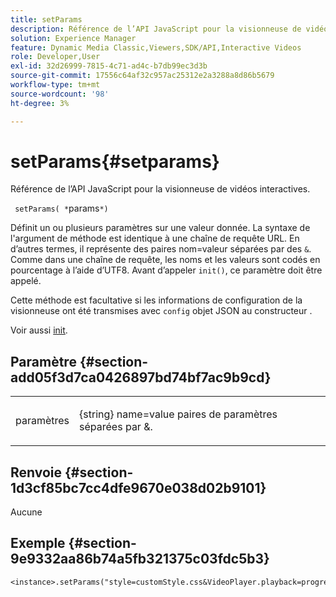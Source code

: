 ```yaml
---
title: setParams
description: Référence de l’API JavaScript pour la visionneuse de vidéos interactives.
solution: Experience Manager
feature: Dynamic Media Classic,Viewers,SDK/API,Interactive Videos
role: Developer,User
exl-id: 32d26999-7815-4c71-ad4c-b7db99ec3d3b
source-git-commit: 17556c64af32c957ac25312e2a3288a8d86b5679
workflow-type: tm+mt
source-wordcount: '98'
ht-degree: 3%

---
```


# setParams{#setparams}

Référence de l’API JavaScript pour la visionneuse de vidéos interactives.

` setParams( *`params`*)`

Définit un ou plusieurs paramètres sur une valeur donnée. La syntaxe de l&#39;argument de méthode est identique à une chaîne de requête URL. En d’autres termes, il représente des paires nom=valeur séparées par des `&`. Comme dans une chaîne de requête, les noms et les valeurs sont codés en pourcentage à l’aide d’UTF8. Avant d’appeler `init()`, ce paramètre doit être appelé.

Cette méthode est facultative si les informations de configuration de la visionneuse ont été transmises avec `config` objet JSON au constructeur .

Voir aussi [init](../../../c-html5-aem-asset-viewers/c-html5-aem-int-video/c-html5-aem-int-video-javascriptapiref/r-html5-aem-int-video-javascriptapiref-init.md#reference-aee94dd92a28410784f7a1792e28683b).


## Paramètre {#section-add05f3d7ca0426897bd74bf7ac9b9cd}

<table id="table_896DFF34A68A403DB93A6D597461A573"> 
 <tbody> 
  <tr> 
   <td colname="col1"> <p> <span class="codeph"> <span class="varname"> paramètres </span> </span> </p> </td> 
   <td colname="col2"> <p> <span class="codeph"> {string}</span> name=value paires de paramètres séparées par <span class="codeph"> &amp;</span>. </p> </td> 
  </tr> 
 </tbody> 
</table>

## Renvoie {#section-1d3cf85bc7cc4dfe9670e038d02b9101}

Aucune

## Exemple {#section-9e9332aa86b74a5fb321375c03fdc5b3}

```
<instance>.setParams("style=customStyle.css&VideoPlayer.playback=progressive")
```
